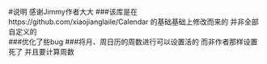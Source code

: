 #说明   感谢Jimmy作者大大
###该库是在https://github.com/xiaojianglaile/Calendar 的基础基础上修改而来的 并非全部自定义的  
###优化了些bug 
###将月、周日历的周数进行可以设置活的  而非作者那样设置死了 并且要计算周数
